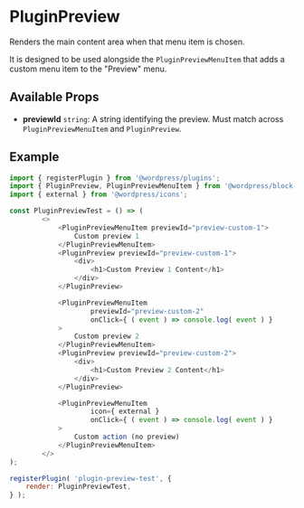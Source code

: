 # PluginPreview

Renders the main content area when that menu item is chosen.

It is designed to be used alongside the `PluginPreviewMenuItem` that adds a custom menu item to the "Preview" menu.

## Available Props

-   **previewId** `string`: A string identifying the preview. Must match across `PluginPreviewMenuItem` and `PluginPreview`.

## Example

```js
import { registerPlugin } from '@wordpress/plugins';
import { PluginPreview, PluginPreviewMenuItem } from '@wordpress/block-editor';
import { external } from '@wordpress/icons';

const PluginPreviewTest = () => (
		<>
			<PluginPreviewMenuItem previewId="preview-custom-1">
				Custom preview 1
			</PluginPreviewMenuItem>
			<PluginPreview previewId="preview-custom-1">
				<div>
					<h1>Custom Preview 1 Content</h1>
				</div>
			</PluginPreview>

			<PluginPreviewMenuItem
					previewId="preview-custom-2"
					onClick={ ( event ) => console.log( event ) }
			>
				Custom preview 2
			</PluginPreviewMenuItem>
			<PluginPreview previewId="preview-custom-2">
				<div>
					<h1>Custom Preview 2 Content</h1>
				</div>
			</PluginPreview>

			<PluginPreviewMenuItem
					icon={ external }
					onClick={ ( event ) => console.log( event ) }
			>
				Custom action (no preview)
			</PluginPreviewMenuItem>
		</>
);

registerPlugin( 'plugin-preview-test', {
	render: PluginPreviewTest,
} );
```
